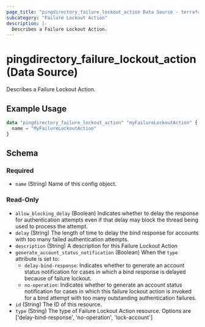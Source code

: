 ```yaml
---
page_title: "pingdirectory_failure_lockout_action Data Source - terraform-provider-pingdirectory"
subcategory: "Failure Lockout Action"
description: |-
  Describes a Failure Lockout Action.
---
```


# pingdirectory_failure_lockout_action (Data Source)

Describes a Failure Lockout Action.

## Example Usage

```terraform
data "pingdirectory_failure_lockout_action" "myFailureLockoutAction" {
  name = "MyFailureLockoutAction"
}
```

<!-- schema generated by tfplugindocs -->
## Schema

### Required

- `name` (String) Name of this config object.

### Read-Only

- `allow_blocking_delay` (Boolean) Indicates whether to delay the response for authentication attempts even if that delay may block the thread being used to process the attempt.
- `delay` (String) The length of time to delay the bind response for accounts with too many failed authentication attempts.
- `description` (String) A description for this Failure Lockout Action
- `generate_account_status_notification` (Boolean) When the `type` attribute is set to:
  - `delay-bind-response`: Indicates whether to generate an account status notification for cases in which a bind response is delayed because of failure lockout.
  - `no-operation`: Indicates whether to generate an account status notification for cases in which this failure lockout action is invoked for a bind attempt with too many outstanding authentication failures.
- `id` (String) The ID of this resource.
- `type` (String) The type of Failure Lockout Action resource. Options are ['delay-bind-response', 'no-operation', 'lock-account']

